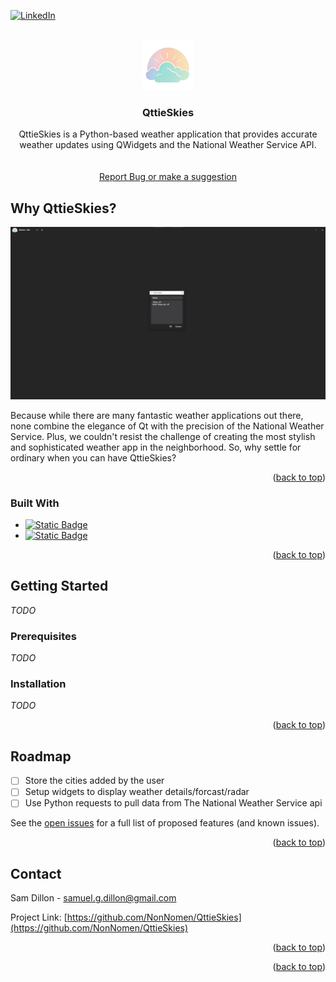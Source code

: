 <a id="readme-top"></a>

[![LinkedIn][linkedin-shield]][linkedin-url]



<!-- PROJECT LOGO -->
<br />
<div align="center">
  <a href="https://github.com/othneildrew/Best-README-Template">
    <img src="gui\resources\QttieSkiesLogo.png" alt="Logo" width="80" height="80">
  </a>

  <h3 align="center">QttieSkies</h3>

  <p align="center">
    QttieSkies is a Python-based weather application that provides accurate weather updates using QWidgets and the National Weather Service API.
    <br />
    <br />
    <br />
    <a href="https://github.com/NonNomen/QttieSkies/issues">Report Bug or make a suggestion</a>
  </p>
</div>



<!-- ABOUT THE PROJECT -->

## Why QttieSkies?

<img alt="Qttie Skies screen shot" src="gui\resources\screenshot.png">

Because while there are many fantastic weather applications out there, none combine the elegance of Qt with the precision of the National Weather Service. 
Plus, we couldn't resist the challenge of creating the most stylish and sophisticated weather app in the neighborhood. So, why settle for ordinary when you can have QttieSkies?


<p align="right">(<a href="#readme-top">back to top</a>)</p>



### Built With


* <a href="https://www.python.org/"><img alt="Static Badge" src="https://img.shields.io/badge/Python-black?logo=python"></a>
* <a href="https://doc.qt.io/qtforpython-6/#"><img alt="Static Badge" src="https://img.shields.io/badge/PyQt-black?logo=qt"></a>


<p align="right">(<a href="#readme-top">back to top</a>)</p>



<!-- GETTING STARTED -->
## Getting Started

_TODO_

### Prerequisites

_TODO_
### Installation

_TODO_

<p align="right">(<a href="#readme-top">back to top</a>)</p>







<!-- ROADMAP -->
## Roadmap

- [ ] Store the cities added by the user
- [ ] Setup widgets to display weather details/forcast/radar
- [ ] Use Python requests to pull data from The National Weather Service api

See the [open issues](https://github.com/NonNomen/QttieSkies/issues) for a full list of proposed features (and known issues).

<p align="right">(<a href="#readme-top">back to top</a>)</p>



<!-- CONTACT -->
## Contact

Sam Dillon  - samuel.g.dillon@gmail.com

Project Link: [https://github.com/NonNomen/QttieSkies](https://github.com/NonNomen/QttieSkies)

<p align="right">(<a href="#readme-top">back to top</a>)</p>



<p align="right">(<a href="#readme-top">back to top</a>)</p>



<!-- MARKDOWN LINKS & IMAGES -->
<!-- https://www.markdownguide.org/basic-syntax/#reference-style-links -->


[linkedin-shield]: https://img.shields.io/badge/-LinkedIn-black.svg?style=for-the-badge&logo=linkedin&colorB=555
[linkedin-url]: https://www.linkedin.com/in/samuelgdillon/